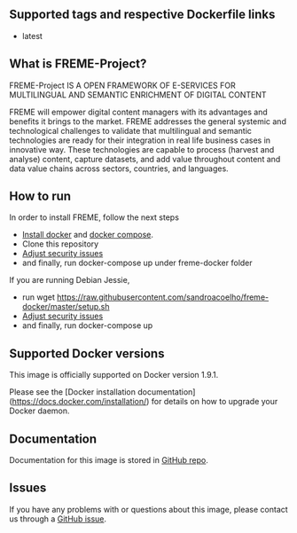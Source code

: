 ## Supported tags and respective Dockerfile links
*  latest 

## What is FREME-Project?

FREME-Project IS A OPEN FRAMEWORK OF E-SERVICES FOR MULTILINGUAL AND SEMANTIC ENRICHMENT OF DIGITAL CONTENT

FREME will empower digital content managers with its advantages and benefits it brings to the market. FREME addresses the general systemic and technological challenges to validate that multilingual and semantic technologies are ready for their integration in real life business cases in innovative way. These technologies are capable to process (harvest and analyse) content, capture datasets, and add value throughout content and data value chains across sectors, countries, and languages.

## How to run

In order to install FREME, follow the next steps

- [Install docker](https://docs.docker.com/engine/installation/) and [docker compose](https://docs.docker.com/compose/).
- Clone this repository
- [Adjust security issues](SECURITY.md)
- and finally, run docker-compose up under freme-docker folder


If you are running Debian Jessie,

- run wget https://raw.githubusercontent.com/sandroacoelho/freme-docker/master/setup.sh
- [Adjust security issues](SECURITY.md)
- and finally, run docker-compose up


## Supported Docker versions
This image is officially supported on Docker version 1.9.1.

Please see the [Docker installation documentation] (https://docs.docker.com/installation/) for details on how to upgrade your Docker daemon.

## Documentation

Documentation for this image is stored in [GitHub repo](http://api-dev.freme-project.eu/doc/tutorials/overview.html).

## Issues
If you have any problems with or questions about this image, please contact us through a [GitHub issue](https://github.com/sandroacoelho/freme-docker/issues).

